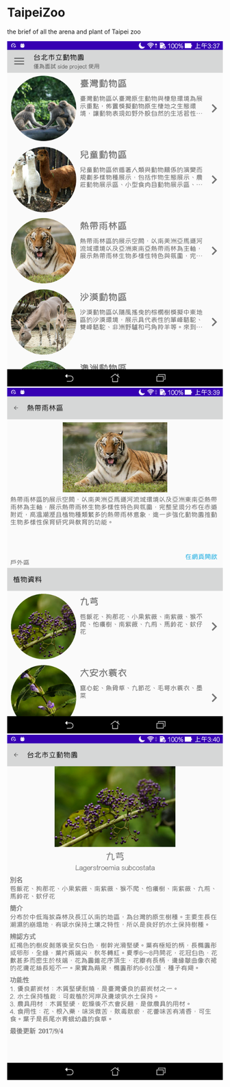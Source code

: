 # TaipeiZoo
the brief of all the arena and plant of Taipei zoo  
  
![page1](screenshot/device-2021-04-06-033733.png?raw=true "Title")
![page2](screenshot/device-2021-04-06-034000.png?raw=true "Title")
![page3](screenshot/device-2021-04-06-034017.png?raw=true "Title")
